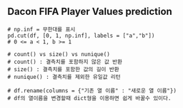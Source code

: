 ## Dacon FIFA Player Values prediction
~~~python3
# np.inf = 무한대를 표시
pd.cut(df, [0, 1, np.inf], labels = ["a","b"])
# 0 <= a < 1, b >= 1

# count() vs size() vs nunique()
# count() : 결측치를 포함하지 않은 값 반환
# size() : 결측치를 포함한 값의 길이 반환
# nunique() : 결측치를 제외한 유일값 리턴

# df.rename(columns = {"기존 열 이름" : "새로운 열 이름"})
# df의 열이름을 변경할때 dict형을 이용하면 쉽게 바꿀수 있이다.
~~~
